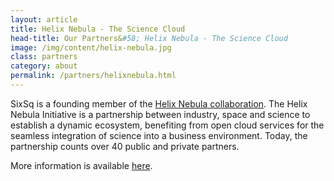 ```yaml
---
layout: article
title: Helix Nebula - The Science Cloud
head-title: Our Partners&#58; Helix Nebula - The Science Cloud
image: /img/content/helix-nebula.jpg
class: partners
category: about
permalink: /partners/helixnebula.html
---
```


SixSq is a founding member of the <a href="http://www.hnscicloud.eu">Helix Nebula collaboration</a>. The Helix Nebula Initiative is a partnership between industry, space and science to establish a dynamic ecosystem, benefiting from open cloud services for the seamless integration of science into a business environment. Today, the partnership counts over 40 public and private partners.

<p>More information is available <a href="http://helix-nebula.eu">here</a>.
  </p>
